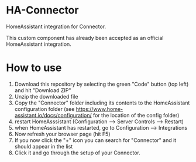 # HA-Connector
 HomeAssistant integration for Connector.

 This custom component has already been accepted as an official HomeAssistant integration.

# How to use
1) Download this repository by selecting the green "Code" button (top left) and hit "Download ZIP"
2) Unzip the downloaded file
3) Copy the "Connector" folder including its contents to the HomeAssistant configuration folder (see https://www.home-assistant.io/docs/configuration/ for the location of the config folder)
4) restart HomeAsssistant (Configuration --> Server Controls --> Restart)
5) when HomeAssistant has restarted, go to Configuration --> Integrations
6) Now refresh your browser page (hit F5)
7) If you now click the "+" icon you can search for "Connector" and it should appear in the list
8) Click it and go through the setup of your Connector.